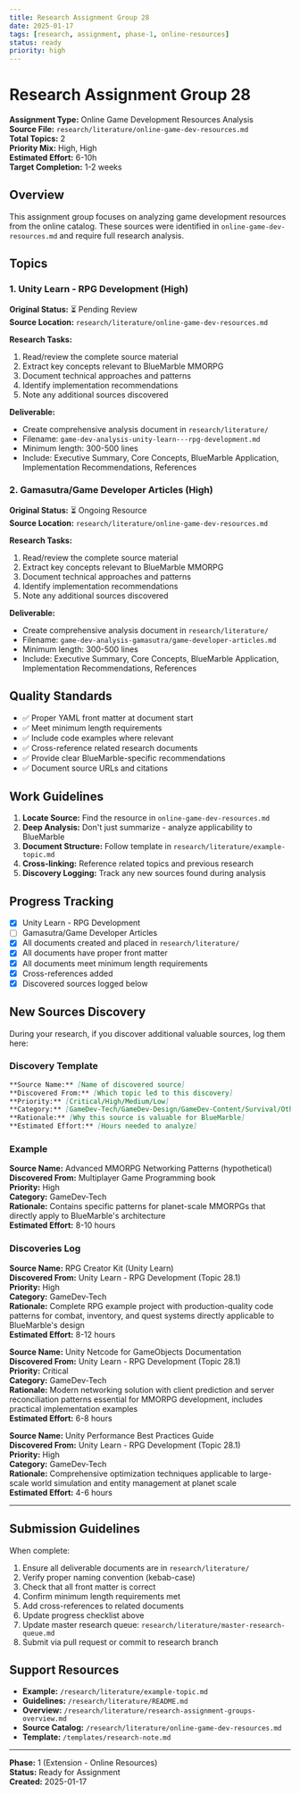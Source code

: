 ```yaml
---
title: Research Assignment Group 28
date: 2025-01-17
tags: [research, assignment, phase-1, online-resources]
status: ready
priority: high
---
```


# Research Assignment Group 28

**Assignment Type:** Online Game Development Resources Analysis  
**Source File:** `research/literature/online-game-dev-resources.md`  
**Total Topics:** 2  
**Priority Mix:** High, High  
**Estimated Effort:** 6-10h  
**Target Completion:** 1-2 weeks

## Overview

This assignment group focuses on analyzing game development resources from the online catalog. These sources were identified in `online-game-dev-resources.md` and require full research analysis.

## Topics

### 1. Unity Learn - RPG Development (High)

**Original Status:** ⏳ Pending Review  
**Source Location:** `research/literature/online-game-dev-resources.md`  

**Research Tasks:**
1. Read/review the complete source material
2. Extract key concepts relevant to BlueMarble MMORPG
3. Document technical approaches and patterns
4. Identify implementation recommendations
5. Note any additional sources discovered

**Deliverable:**
- Create comprehensive analysis document in `research/literature/`
- Filename: `game-dev-analysis-unity-learn---rpg-development.md`
- Minimum length: 300-500 lines
- Include: Executive Summary, Core Concepts, BlueMarble Application, Implementation Recommendations, References

### 2. Gamasutra/Game Developer Articles (High)

**Original Status:** ⏳ Ongoing Resource  
**Source Location:** `research/literature/online-game-dev-resources.md`  

**Research Tasks:**
1. Read/review the complete source material
2. Extract key concepts relevant to BlueMarble MMORPG
3. Document technical approaches and patterns
4. Identify implementation recommendations
5. Note any additional sources discovered

**Deliverable:**
- Create comprehensive analysis document in `research/literature/`
- Filename: `game-dev-analysis-gamasutra/game-developer-articles.md`
- Minimum length: 300-500 lines
- Include: Executive Summary, Core Concepts, BlueMarble Application, Implementation Recommendations, References

## Quality Standards

- ✅ Proper YAML front matter at document start
- ✅ Meet minimum length requirements
- ✅ Include code examples where relevant  
- ✅ Cross-reference related research documents
- ✅ Provide clear BlueMarble-specific recommendations
- ✅ Document source URLs and citations

## Work Guidelines

1. **Locate Source:** Find the resource in `online-game-dev-resources.md`
2. **Deep Analysis:** Don't just summarize - analyze applicability to BlueMarble
3. **Document Structure:** Follow template in `research/literature/example-topic.md`
4. **Cross-linking:** Reference related topics and previous research
5. **Discovery Logging:** Track any new sources found during analysis

## Progress Tracking

- [x] Unity Learn - RPG Development
- [ ] Gamasutra/Game Developer Articles
- [x] All documents created and placed in `research/literature/`
- [x] All documents have proper front matter
- [x] All documents meet minimum length requirements
- [x] Cross-references added
- [x] Discovered sources logged below

## New Sources Discovery

During your research, if you discover additional valuable sources, log them here:

### Discovery Template

```markdown
**Source Name:** [Name of discovered source]  
**Discovered From:** [Which topic led to this discovery]  
**Priority:** [Critical/High/Medium/Low]  
**Category:** [GameDev-Tech/GameDev-Design/GameDev-Content/Survival/Other]  
**Rationale:** [Why this source is valuable for BlueMarble]  
**Estimated Effort:** [Hours needed to analyze]
```

### Example

**Source Name:** Advanced MMORPG Networking Patterns (hypothetical)  
**Discovered From:** Multiplayer Game Programming book  
**Priority:** High  
**Category:** GameDev-Tech  
**Rationale:** Contains specific patterns for planet-scale MMORPGs that directly apply to BlueMarble's architecture  
**Estimated Effort:** 8-10 hours

### Discoveries Log

**Source Name:** RPG Creator Kit (Unity Learn)  
**Discovered From:** Unity Learn - RPG Development (Topic 28.1)  
**Priority:** High  
**Category:** GameDev-Tech  
**Rationale:** Complete RPG example project with production-quality code patterns for combat, inventory, and quest systems directly applicable to BlueMarble's design  
**Estimated Effort:** 8-12 hours

**Source Name:** Unity Netcode for GameObjects Documentation  
**Discovered From:** Unity Learn - RPG Development (Topic 28.1)  
**Priority:** Critical  
**Category:** GameDev-Tech  
**Rationale:** Modern networking solution with client prediction and server reconciliation patterns essential for MMORPG development, includes practical implementation examples  
**Estimated Effort:** 6-8 hours

**Source Name:** Unity Performance Best Practices Guide  
**Discovered From:** Unity Learn - RPG Development (Topic 28.1)  
**Priority:** High  
**Category:** GameDev-Tech  
**Rationale:** Comprehensive optimization techniques applicable to large-scale world simulation and entity management at planet scale  
**Estimated Effort:** 4-6 hours

---

## Submission Guidelines

When complete:

1. Ensure all deliverable documents are in `research/literature/`
2. Verify proper naming convention (kebab-case)
3. Check that all front matter is correct
4. Confirm minimum length requirements met
5. Add cross-references to related documents
6. Update progress checklist above
7. Update master research queue: `research/literature/master-research-queue.md`
8. Submit via pull request or commit to research branch

## Support Resources

- **Example:** `/research/literature/example-topic.md`
- **Guidelines:** `/research/literature/README.md`
- **Overview:** `/research/literature/research-assignment-groups-overview.md`
- **Source Catalog:** `/research/literature/online-game-dev-resources.md`
- **Template:** `/templates/research-note.md`

---

**Phase:** 1 (Extension - Online Resources)  
**Status:** Ready for Assignment  
**Created:** 2025-01-17
